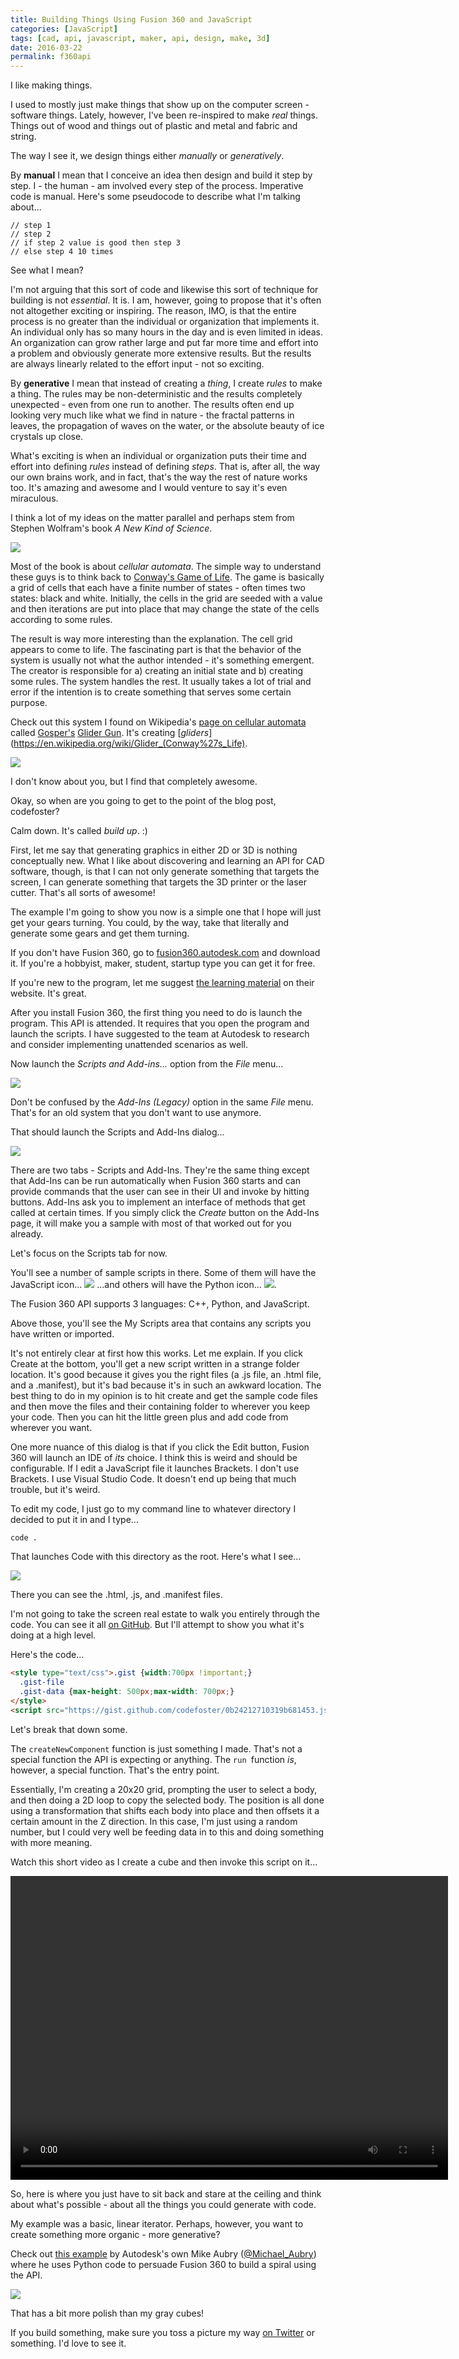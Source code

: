 ```yaml
---
title: Building Things Using Fusion 360 and JavaScript
categories: [JavaScript]
tags: [cad, api, javascript, maker, api, design, make, 3d]
date: 2016-03-22
permalink: f360api 
---
```


I like making things.
<!-- xmore -->

I used to mostly just make things that show up on the computer screen - software things. Lately, however, I've been re-inspired to make _real_ things. Things out of wood and things out of plastic and metal and fabric and string.

The way I see it, we design things either _manually_ or _generatively_.

By **manual** I mean that I conceive an idea then design and build it step by step. I - the human - am involved every step of the process. Imperative code is manual. Here's some pseudocode to describe what I'm talking about...

```
// step 1
// step 2
// if step 2 value is good then step 3
// else step 4 10 times
```

See what I mean?

I'm not arguing that this sort of code and likewise this sort of technique for building is not _essential_. It is. I am, however, going to propose that it's often not altogether exciting or inspiring. The reason, IMO, is that the entire process is no greater than the individual or organization that implements it. An individual only has so many hours in the day and is even limited in ideas. An organization can grow rather large and put far more time and effort into a problem and obviously generate more extensive results. But the results are always linearly related to the effort input - not so exciting.

By **generative** I mean that instead of creating a _thing_, I create _rules_ to make a thing. The rules may be non-deterministic and the results completely unexpected - even from one run to another. The results often end up looking very much like what we find in nature - the fractal patterns in leaves, the propagation of waves on the water, or the absolute beauty of ice crystals up close.

What's exciting is when an individual or organization puts their time and effort into defining _rules_ instead of defining _steps_. That is, after all, the way our own brains work, and in fact, that's the way the rest of nature works too. It's amazing and awesome and I would venture to say it's even miraculous.

I think a lot of my ideas on the matter parallel and perhaps stem from Stephen Wolfram's book _A New Kind of Science_.

![](/files/f360api_01.png)

Most of the book is about _cellular automata_. The simple way to understand these guys is to think back to [Conway's Game of Life](https://en.wikipedia.org/wiki/Conway%27s_Game_of_Life). The game is basically a grid of cells that each have a finite number of states - often times two states: black and white. Initially, the cells in the grid are seeded with a value and then iterations are put into place that may change the state of the cells according to some rules.

The result is way more interesting than the explanation. The cell grid appears to come to life. The fascinating part is that the behavior of the system is usually not what the author intended - it's something emergent. The creator is responsible for a) creating an initial state and b) creating some rules. The system handles the rest. It usually takes a lot of trial and error if the intention is to create something that serves some certain purpose.

Check out this system I found on Wikipedia's [page on cellular automata](https://en.wikipedia.org/wiki/Cellular_automaton) called [Gosper's](https://en.wikipedia.org/wiki/Bill_Gosper) [Glider Gun](https://en.wikipedia.org/wiki/Gun_(cellular_automaton)). It's creating [_gliders_](https://en.wikipedia.org/wiki/Glider_(Conway%27s_Life). 

[![](//upload.wikimedia.org/wikipedia/commons/e/e5/Gospers_glider_gun.gif)](/wiki/File:Gospers_glider_gun.gif)

I don't know about you, but I find that completely awesome.

Okay, so when are you going to get to the point of the blog post, codefoster?

Calm down. It's called _build up_. :)

First, let me say that generating graphics in either 2D or 3D is nothing conceptually new. What I like about discovering and learning an API for CAD software, though, is that I can not only generate something that targets the screen, I can generate something that targets the 3D printer or the laser cutter. That's all sorts of awesome!

The example I'm going to show you now is a simple one that I hope will just get your gears turning. You could, by the way, take that literally and generate some gears and get them turning.

If you don't have Fusion 360, go to [fusion360.autodesk.com](http://fusion360.autodesk.com) and download it. If you're a hobbyist, maker, student, startup type you can get it for free.

If you're new to the program, let me suggest [the learning material](http://www.autodesk.com/products/fusion-360/learn-training-tutorials) on their website. It's great.

After you install Fusion 360, the first thing you need to do is launch the program. This API is attended. It requires that you open the program and launch the scripts. I have suggested to the team at Autodesk to research and consider implementing unattended scenarios as well.

Now launch the _Scripts and Add-ins..._ option from the _File_ menu...

![](/files/f360api_02.png)

Don't be confused by the _Add-Ins (Legacy)_ option in the same _File_ menu. That's for an old system that you don't want to use anymore.

That should launch the Scripts and Add-Ins dialog...

![](/files/f360api_03.png)

There are two tabs - Scripts and Add-Ins. They're the same thing except that Add-Ins can be run automatically when Fusion 360 starts and can provide commands that the user can see in their UI and invoke by hitting buttons. Add-Ins ask you to implement an interface of methods that get called at certain times. If you simply click the _Create_ button on the Add-Ins page, it will make you a sample with most of that worked out for you already.

Let's focus on the Scripts tab for now.

You'll see a number of sample scripts in there. Some of them will have the JavaScript icon... ![](/files/f360api_04.png) ...and others will have the Python icon... ![](/files/f360api_05.png).

The Fusion 360 API supports 3 languages: C++, Python, and JavaScript. 

Above those, you'll see the My Scripts area that contains any scripts you have written or imported.

It's not entirely clear at first how this works. Let me explain. If you click Create at the bottom, you'll get a new script written in a strange folder location. It's good because it gives you the right files (a .js file, an .html file, and a .manifest), but it's bad because it's in such an awkward location. The best thing to do in my opinion is to hit create and get the sample code files and then move the files and their containing folder to wherever you keep your code. Then you can hit the little green plus and add code from wherever you want.

One more nuance of this dialog is that if you click the Edit button, Fusion 360 will launch an IDE of _its_ choice. I think this is weird and should be configurable. If I edit a JavaScript file it launches Brackets. I don't use Brackets. I use Visual Studio Code. It doesn't end up being that much trouble, but it's weird.

To edit my code, I just go to my command line to whatever directory I decided to put it in and I type...

```
code .
```

That launches Code with this directory as the root. Here's what I see...

![](/files/f360api_06.png)

There you can see the .html, .js, and .manifest files.

I'm not going to take the screen real estate to walk you entirely through the code. You can see it all [on GitHub](http://github.com/codefoster/f360-bumpmap). But I'll attempt to show you what it's doing at a high level.

Here's the code...

``` html
<style type="text/css">.gist {width:700px !important;}
  .gist-file
  .gist-data {max-height: 500px;max-width: 700px;}
</style>
<script src="https://gist.github.com/codefoster/0b24212710319b681453.js"></script>
```

Let's break that down some.

The `createNewComponent` function is just something I made. That's not a special function the API is expecting or anything. The `run `function _is_, however, a special function. That's the entry point.

Essentially, I'm creating a 20x20 grid, prompting the user to select a body, and then doing a 2D loop to copy the selected body. The position is all done using a transformation that shifts each body into place and then offsets it a certain amount in the Z direction. In this case, I'm just using a random number, but I could very well be feeding data in to this and doing something with more meaning.

Watch this short video as I create a cube and then invoke this script on it...

<video autoplay controls src="/files/f360api_07.mp4" style="width:700px;height:486px"> </video>

So, here is where you just have to sit back and stare at the ceiling and think about what's possible - about all the things you could generate with code.

My example was a basic, linear iterator. Perhaps, however, you want to create something more organic - more generative?

Check out [this example](https://www.youtube.com/watch?v=5wj6zj4-iB0) by Autodesk's own Mike Aubry ([@Michael_Aubry](https://twitter.com/Michael_Aubry)) where he uses Python code to persuade Fusion 360 to build a spiral using the API.

![](/files/f360api_08.png)

That has a bit more polish than my gray cubes!

If you build something, make sure you toss a picture my way [on Twitter](http://twitter.com/codefoster) or something. I'd love to see it.